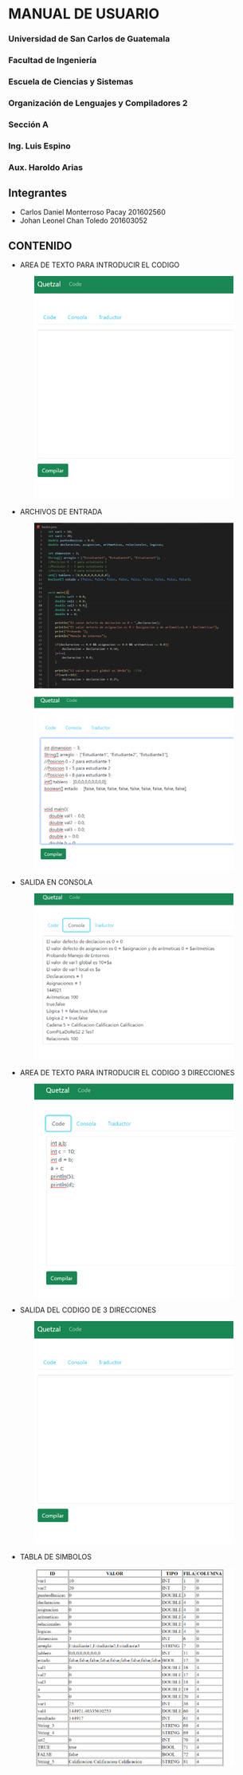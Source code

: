 # **MANUAL DE USUARIO**
### Universidad de San Carlos de Guatemala
### Facultad de Ingeniería
### Escuela de Ciencias y Sistemas
### Organización de Lenguajes y Compiladores 2
### Sección A
### Ing. Luis Espino
### Aux. Haroldo Arias

## **Integrantes**
* Carlos Daniel Monterroso Pacay   201602560
* Johan Leonel Chan Toledo	     201603052


## CONTENIDO
* AREA DE TEXTO PARA INTRODUCIR EL CODIGO
<div>
<p style = 'text-align:center;'>
<img src="imagenes/usuario_1.png" alt="JuveYell" width="400px">
</p>
</div>

* ARCHIVOS DE ENTRADA
<div>
<p style = 'text-align:center;'>
<img src="imagenes/usuario_2.png" alt="JuveYell" width="400px">
</p>
</div>

<div>
<p style = 'text-align:center;'>
<img src="imagenes/usuario_3.png" alt="JuveYell" width="400px">
</p>
</div>

* SALIDA EN CONSOLA
<div>
<p style = 'text-align:center;'>
<img src="imagenes/usuario_4.png" alt="JuveYell" width="400px">
</p>
</div>

* AREA DE TEXTO PARA INTRODUCIR EL CODIGO 3 DIRECCIONES
<div>
<p style = 'text-align:center;'>
<img src="imagenes/usuario_5.png" alt="JuveYell" width="400px">
</p>
</div>

* SALIDA DEL CODIGO DE 3 DIRECCIONES
<div>
<p style = 'text-align:center;'>
<img src="imagenes/usuario_1.png" alt="JuveYell" width="400px">
</p>
</div>

* TABLA DE SIMBOLOS
<div>
<p style = 'text-align:center;'>
<img src="imagenes/usuario_7.png" alt="JuveYell" width="400px">
</p>
</div>